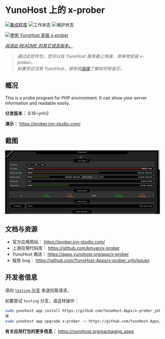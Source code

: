 <!--
注意：此 README 由 <https://github.com/YunoHost/apps/tree/master/tools/readme_generator> 自动生成
请勿手动编辑。
-->

# YunoHost 上的 x-prober

[![集成程度](https://dash.yunohost.org/integration/x-prober.svg)](https://ci-apps.yunohost.org/ci/apps/x-prober/) ![工作状态](https://ci-apps.yunohost.org/ci/badges/x-prober.status.svg) ![维护状态](https://ci-apps.yunohost.org/ci/badges/x-prober.maintain.svg)

[![使用 YunoHost 安装 x-prober](https://install-app.yunohost.org/install-with-yunohost.svg)](https://install-app.yunohost.org/?app=x-prober)

*[阅读此 README 的其它语言版本。](./ALL_README.md)*

> *通过此软件包，您可以在 YunoHost 服务器上快速、简单地安装 x-prober。*  
> *如果您还没有 YunoHost，请参阅[指南](https://yunohost.org/install)了解如何安装它。*

## 概况

This is a probe program for PHP environment. It can show your server information and readable easily.


**分发版本：** 8.18~ynh2

**演示：** <https://prober.inn-studio.com/>

## 截图

![x-prober 的截图](./doc/screenshots/screenshot.jpg)

## 文档与资源

- 官方应用网站： <https://prober.inn-studio.com/>
- 上游应用代码库： <https://github.com/kmvan/x-prober>
- YunoHost 商店： <https://apps.yunohost.org/app/x-prober>
- 报告 bug： <https://github.com/YunoHost-Apps/x-prober_ynh/issues>

## 开发者信息

请向 [`testing` 分支](https://github.com/YunoHost-Apps/x-prober_ynh/tree/testing) 发送拉取请求。

如要尝试 `testing` 分支，请这样操作：

```bash
sudo yunohost app install https://github.com/YunoHost-Apps/x-prober_ynh/tree/testing --debug
或
sudo yunohost app upgrade x-prober -u https://github.com/YunoHost-Apps/x-prober_ynh/tree/testing --debug
```

**有关应用打包的更多信息：** <https://yunohost.org/packaging_apps>
